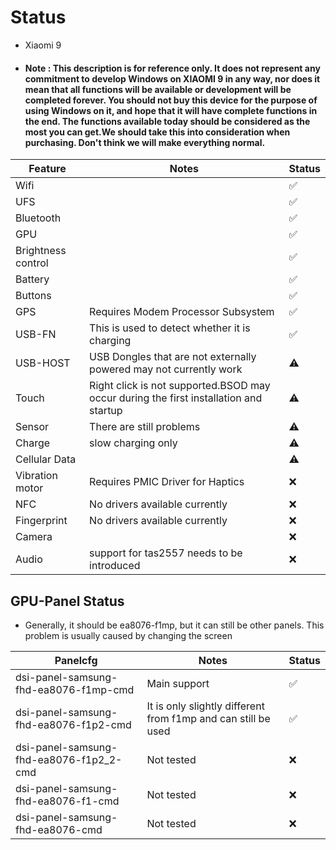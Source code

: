 # Status
- Xiaomi 9
- #### Note : This description is for reference only. It does not represent any commitment to develop Windows on XIAOMI 9 in any way, nor does it mean that all functions will be available or development will be completed forever. You should not buy this device for the purpose of using Windows on it, and hope that it will have complete functions in the end. The functions available today should be considered as the most you can get.We should take this into consideration when purchasing. Don't think we will make everything normal.

| Feature                | Notes                                                                                   | Status         |
|------------------------|-----------------------------------------------------------------------------------------|----------------|
| Wifi                   |                                                                                         | ✅            |
| UFS                    |                                                                                         | ✅            |
| Bluetooth              |                                                                                         | ✅            |
| GPU                    |                                                                                         | ✅            |
| Brightness control     |                                                                                         | ✅            |
| Battery                |                                                                                         | ✅            |
| Buttons                |                                                                                         | ✅            |
| GPS                    | Requires Modem Processor Subsystem                                                      | ✅             |
| USB-FN                 | This is used to detect whether it is charging                                           | ✅            |
| USB-HOST               | USB Dongles that are not externally powered may not currently work                      | ⚠️            |
| Touch                  | Right click is not supported.BSOD may occur during the first installation and startup   | ⚠️            |
| Sensor                 | There are still problems                                                                | ⚠️            |
| Charge                 | slow charging only                                                                      | ⚠️            |
| Cellular Data          |                                                                                         | ⚠️            |
| Vibration motor        | Requires PMIC Driver for Haptics                                                        | ❌            |
| NFC                    | No drivers available currently                                                          | ❌            |
| Fingerprint            | No drivers available currently                                                          | ❌            |
| Camera                 |                                                                                         | ❌            |
| Audio                  | support for tas2557 needs to be introduced                                              | ❌            |

## GPU-Panel Status
* Generally, it should be ea8076-f1mp, but it can still be other panels. This problem is usually caused by changing the screen

| Panelcfg                                 | Notes                                                                                   | Status         |
|------------------------------------------|-----------------------------------------------------------------------------------------|----------------|
| dsi-panel-samsung-fhd-ea8076-f1mp-cmd    | Main support                                                                            | ✅            |
| dsi-panel-samsung-fhd-ea8076-f1p2-cmd    | It is only slightly different from f1mp and can still be used                           | ✅            |
| dsi-panel-samsung-fhd-ea8076-f1p2_2-cmd  | Not tested                                                                              | ❌            |
| dsi-panel-samsung-fhd-ea8076-f1-cmd      | Not tested                                                                              | ❌            |
| dsi-panel-samsung-fhd-ea8076-cmd         | Not tested                                                                              | ❌            |